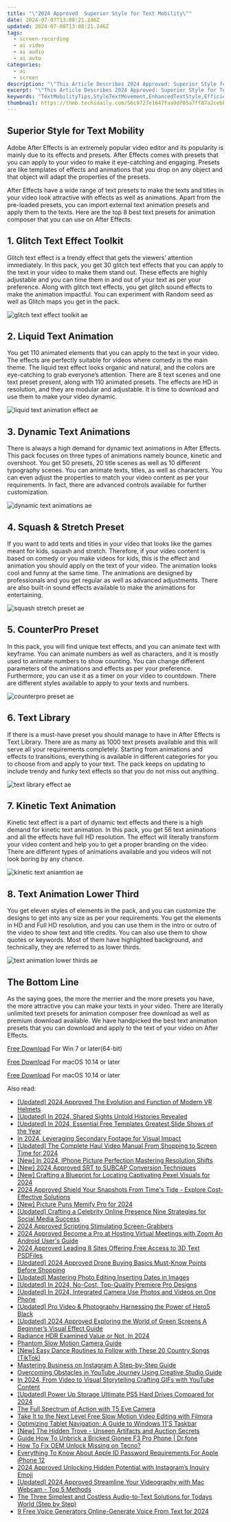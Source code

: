 ```yaml
---
title: "\"2024 Approved  Superior Style for Text Mobility\""
date: 2024-07-07T13:08:21.246Z
updated: 2024-07-08T13:08:21.246Z
tags: 
  - screen-recording
  - ai video
  - ai audio
  - ai auto
categories: 
  - ai
  - screen
description: "\"This Article Describes 2024 Approved: Superior Style for Text Mobility\""
excerpt: "\"This Article Describes 2024 Approved: Superior Style for Text Mobility\""
keywords: "TextMobilityTips,StyleTextMovement,EnhancedTextStyle,EfficientTextFlow,StylishTextShift,OptimizedTextMobile,HighStyleTextTransit"
thumbnail: https://thmb.techidaily.com/56c9727e1647faa9df05a7ff87a2cebb670ed94ea60d5a674997e4383f15e6a2.jpg
---
```


## Superior Style for Text Mobility

Adobe After Effects is an extremely popular video editor and its popularity is mainly due to its effects and presets. After Effects comes with presets that you can apply to your video to make it eye-catching and engaging. Presets are like templates of effects and animations that you drop on any object and that object will adapt the properties of the presets.

After Effects have a wide range of text presets to make the texts and titles in your video look attractive with effects as well as animations. Apart from the pre-loaded presets, you can import external text animation presets and apply them to the texts. Here are the top 8 best text presets for animation composer that you can use on After Effects.

## 1\. Glitch Text Effect Toolkit

Glitch text effect is a trendy effect that gets the viewers’ attention immediately. In this pack, you get 30 glitch text effects that you can apply to the text in your video to make them stand out. These effects are highly adjustable and you can time them in and out of your text as per your preference. Along with glitch text effects, you get glitch sound effects to make the animation impactful. You can experiment with Random seed as well as Glitch maps you get in the pack.

![glitch text effect toolkit ae](https://images.wondershare.com/filmora/article-images/2022/07/glitch-text-effect-toolkit-ae.jpg)

## 2\. Liquid Text Animation

You get 110 animated elements that you can apply to the text in your video. The effects are perfectly suitable for videos where comedy is the main theme. The liquid text effect looks organic and natural, and the colors are eye-catching to grab everyone’s attention. There are 8 text scenes and one text preset present, along with 110 animated presets. The effects are HD in resolution, and they are modular and adjustable. It is time to download and use them to make your video dynamic.

![liquid text animation effect ae](https://images.wondershare.com/filmora/article-images/2022/07/liquid-text-animation-effect-ae.jpg)

## 3\. Dynamic Text Animations

There is always a high demand for dynamic text animations in After Effects. This pack focuses on three types of animations namely bounce, kinetic and overshoot. You get 50 presets, 20 title scenes as well as 10 different typography scenes. You can animate texts, titles, as well as characters. You can even adjust the properties to match your video content as per your requirements. In fact, there are advanced controls available for further customization.

![dynamic text animations ae](https://images.wondershare.com/filmora/article-images/2022/07/dynamic-text-animations-ae.jpg)

## 4\. Squash & Stretch Preset

If you want to add texts and titles in your video that looks like the games meant for kids, squash and stretch. Therefore, if your video content is based on comedy or you make videos for kids, this is the effect and animation you should apply on the text of your video. The animation looks cool and funny at the same time. The animations are designed by professionals and you get regular as well as advanced adjustments. There are also built-in sound effects available to make the animations for entertaining.

![squash stretch preset ae](https://images.wondershare.com/filmora/article-images/2022/07/squash-stretch-preset-ae.jpg)

## 5\. CounterPro Preset

In this pack, you will find unique text effects, and you can animate text with keyframe. You can animate numbers as well as characters, and it is mostly used to animate numbers to show counting. You can change different parameters of the animations and effects as per your preference. Furthermore, you can use it as a timer on your video to countdown. There are different styles available to apply to your texts and numbers.

![counterpro preset ae](https://images.wondershare.com/filmora/article-images/2022/07/counterpro-preset-ae.jpg)

## 6\. Text Library

If there is a must-have preset you should manage to have in After Effects is Text Library. There are as many as 1000 text presets available and this will serve all your requirements completely. Starting from animations and effects to transitions, everything is available in different categories for you to choose from and apply to your text. The pack keeps on updating to include trendy and funky text effects so that you do not miss out anything.

![text library effect ae](https://images.wondershare.com/filmora/article-images/2022/07/text-library-effect-ae.jpg)

## 7\. Kinetic Text Animation

Kinetic text effect is a part of dynamic text effects and there is a high demand for kinetic text animation. In this pack, you get 56 text animations and all the effects have full HD resolution. The effect will literally transform your video content and help you to get a proper branding on the video. There are different types of animations available and you videos will not look boring by any chance.

![kinetic text aniamtion ae](https://images.wondershare.com/filmora/article-images/2022/07/kinetic-text-aniamtion-ae.jpg)

## 8\. Text Animation Lower Third

You get eleven styles of elements in the pack, and you can customize the designs to get into any size as per your requirements. You get the elements in HD and Full HD resolution, and you can use them in the intro or outro of the video to show text and title credits. You can also use them to show quotes or keywords. Most of them have highlighted background, and technically, they are referred to as lower thirds.

![text animation lower thirds ae](https://images.wondershare.com/filmora/article-images/2022/07/text-animation-lower-thirds-ae.jpg)

## The Bottom Line

As the saying goes, the more the merrier and the more presets you have, the more attractive you can make your texts in your video. There are literally unlimited text presets for animation composer free download as well as premium download available. We have handpicked the best text animation presets that you can download and apply to the text of your video on After Effects.

[Free Download](https://tools.techidaily.com/wondershare/filmora/download/) For Win 7 or later(64-bit)

[Free Download](https://tools.techidaily.com/wondershare/filmora/download/) For macOS 10.14 or later

[Free Download](https://tools.techidaily.com/wondershare/filmora/download/) For macOS 10.14 or later

<ins class="adsbygoogle"
     style="display:block"
     data-ad-format="autorelaxed"
     data-ad-client="ca-pub-7571918770474297"
     data-ad-slot="1223367746"></ins>

<ins class="adsbygoogle"
     style="display:block"
     data-ad-format="autorelaxed"
     data-ad-client="ca-pub-7571918770474297"
     data-ad-slot="1223367746"></ins>



<ins class="adsbygoogle"
     style="display:block"
     data-ad-client="ca-pub-7571918770474297"
     data-ad-slot="8358498916"
     data-ad-format="auto"
     data-full-width-responsive="true"></ins>


<span class="atpl-alsoreadstyle">Also read:</span>
<div><ul>
<li><a href="https://fox-info.techidaily.com/updated-2024-approved-the-evolution-and-function-of-modern-vr-helmets/"><u>[Updated] 2024 Approved  The Evolution and Function of Modern VR Helmets</u></a></li>
<li><a href="https://fox-info.techidaily.com/updated-in-2024-shared-sights-untold-histories-revealed/"><u>[Updated] In 2024, Shared Sights  Untold Histories Revealed</u></a></li>
<li><a href="https://fox-info.techidaily.com/updated-in-2024-essential-free-templates-greatest-slide-shows-of-the-year/"><u>[Updated] In 2024, Essential Free Templates  Greatest Slide Shows of the Year</u></a></li>
<li><a href="https://fox-info.techidaily.com/in-2024-leveraging-secondary-footage-for-visual-impact/"><u>In 2024, Leveraging Secondary Footage for Visual Impact</u></a></li>
<li><a href="https://fox-info.techidaily.com/updated-the-complete-haul-video-manual-from-shopping-to-screen-time-for-2024/"><u>[Updated] The Complete Haul Video Manual  From Shopping to Screen Time for 2024</u></a></li>
<li><a href="https://fox-info.techidaily.com/new-in-2024-iphone-picture-perfection-mastering-resolution-shifts/"><u>[New] In 2024, IPhone Picture Perfection  Mastering Resolution Shifts</u></a></li>
<li><a href="https://fox-info.techidaily.com/new-2024-approved-srt-to-subcap-conversion-techniques/"><u>[New] 2024 Approved  SRT to SUBCAP  Conversion Techniques</u></a></li>
<li><a href="https://fox-info.techidaily.com/new-crafting-a-blueprint-for-locating-captivating-pexel-visuals-for-2024/"><u>[New] Crafting a Blueprint for Locating Captivating Pexel Visuals for 2024</u></a></li>
<li><a href="https://fox-info.techidaily.com/2024-approved-shield-your-snapshots-from-times-tide-explore-cost-effective-solutions/"><u>2024 Approved  Shield Your Snapshots From Time's Tide - Explore Cost-Effective Solutions</u></a></li>
<li><a href="https://fox-info.techidaily.com/new-picture-puns-memify-pro-for-2024/"><u>[New] Picture Puns  Memify Pro for 2024</u></a></li>
<li><a href="https://fox-info.techidaily.com/updated-crafting-a-celebrity-online-presence-nine-strategies-for-social-media-success/"><u>[Updated] Crafting a Celebrity Online Presence  Nine Strategies for Social Media Success</u></a></li>
<li><a href="https://fox-info.techidaily.com/2024-approved-scripting-stimulating-screen-grabbers/"><u>2024 Approved  Scripting Stimulating Screen-Grabbers</u></a></li>
<li><a href="https://fox-info.techidaily.com/2024-approved-become-a-pro-at-hosting-virtual-meetings-with-zoom-an-android-users-guide/"><u>2024 Approved  Become a Pro at Hosting Virtual Meetings with Zoom  An Android User's Guide</u></a></li>
<li><a href="https://fox-info.techidaily.com/2024-approved-leading-8-sites-offering-free-access-to-3d-text-psdfiles/"><u>2024 Approved  Leading 8 Sites Offering Free Access to 3D Text PSDFiles</u></a></li>
<li><a href="https://fox-info.techidaily.com/updated-2024-approved-drone-buying-basics-must-know-points-before-shopping/"><u>[Updated] 2024 Approved  Drone Buying Basics  Must-Know Points Before Shopping</u></a></li>
<li><a href="https://fox-info.techidaily.com/updated-mastering-photo-editing-inserting-dates-in-images/"><u>[Updated] Mastering Photo Editing  Inserting Dates in Images</u></a></li>
<li><a href="https://fox-info.techidaily.com/updated-in-2024-no-cost-top-quality-premiere-pro-designs/"><u>[Updated] In 2024, No-Cost, Top-Quality Premiere Pro Designs</u></a></li>
<li><a href="https://fox-info.techidaily.com/updated-in-2024-integrated-camera-use-photos-and-videos-on-one-phone/"><u>[Updated] In 2024, Integrated Camera Use  Photos and Videos on One Phone</u></a></li>
<li><a href="https://fox-info.techidaily.com/updated-pro-video-and-photography-harnessing-the-power-of-hero5-black/"><u>[Updated] Pro Video & Photography  Harnessing the Power of Hero5 Black</u></a></li>
<li><a href="https://fox-info.techidaily.com/updated-2024-approved-exploring-the-world-of-green-screens-a-beginners-visual-effect-guide/"><u>[Updated] 2024 Approved  Exploring the World of Green Screens  A Beginner’s Visual Effect Guide</u></a></li>
<li><a href="https://fox-info.techidaily.com/radiance-hdr-examined-value-or-not-in-2024/"><u>Radiance HDR Examined  Value or Not, In 2024</u></a></li>
<li><a href="https://extra-information.techidaily.com/phantom-slow-motion-camera-guide/"><u>Phantom Slow Motion Camera Guide</u></a></li>
<li><a href="https://tiktok-clips.techidaily.com/new-easy-dance-routines-to-follow-with-these-20-country-songs-tiktok/"><u>[New] Easy Dance Routines to Follow with These 20 Country Songs (TikTok)</u></a></li>
<li><a href="https://instagram-video-files.techidaily.com/mastering-business-on-instagram-a-step-by-step-guide/"><u>Mastering Business on Instagram  A Step-by-Step Guide</u></a></li>
<li><a href="https://youtube-videos.techidaily.com/overcoming-obstacles-in-youtube-journey-using-creative-studio-guide/"><u>Overcoming Obstacles in YouTube Journey Using Creative Studio Guide</u></a></li>
<li><a href="https://youtube-stream.techidaily.com/in-2024-from-video-to-visual-storytelling-crafting-gifs-with-youtube-content/"><u>In 2024, From Video to Visual Storytelling  Crafting GIFs with YouTube Content</u></a></li>
<li><a href="https://screen-mirroring-recording.techidaily.com/updated-power-up-storage-ultimate-ps5-hard-drives-compared-for-2024/"><u>[Updated] Power Up Storage  Ultimate PS5 Hard Drives Compared for 2024</u></a></li>
<li><a href="https://extra-information.techidaily.com/the-full-spectrum-of-action-with-t5-eye-camera/"><u>The Full Spectrum of Action with T5 Eye Camera</u></a></li>
<li><a href="https://ai-driven-video-production.techidaily.com/take-it-to-the-next-level-free-slow-motion-video-editing-with-filmora/"><u>Take It to the Next Level Free Slow Motion Video Editing with Filmora</u></a></li>
<li><a href="https://win11-tips.techidaily.com/optimizing-tablet-navigation-a-guide-to-windows-11s-taskbar/"><u>Optimizing Tablet Navigation: A Guide to Windows 11'S Taskbar</u></a></li>
<li><a href="https://facebook-clips.techidaily.com/new-the-hidden-trove-unseen-artifacts-and-auction-secrets/"><u>[New] The Hidden Trove - Unseen Artifacts and Auction Secrets</u></a></li>
<li><a href="https://change-location.techidaily.com/guide-how-to-unbrick-a-bricked-gionee-f3-pro-phone-drfone-by-drfone-fix-android-problems-fix-android-problems/"><u>Guide How To Unbrick a Bricked Gionee F3 Pro Phone | Dr.fone</u></a></li>
<li><a href="https://unlock-android.techidaily.com/how-to-fix-oem-unlock-missing-on-tecno-by-drfone-android/"><u>How To Fix OEM Unlock Missing on Tecno?</u></a></li>
<li><a href="https://apple-account.techidaily.com/everything-to-know-about-apple-id-password-requirements-for-apple-iphone-12-by-drfone-ios/"><u>Everything To Know About Apple ID Password Requirements For Apple iPhone 12</u></a></li>
<li><a href="https://instagram-clips.techidaily.com/2024-approved-unlocking-hidden-potential-with-instagrams-inquiry-emoji/"><u>2024 Approved  Unlocking Hidden Potential with Instagram’s Inquiry Emoji</u></a></li>
<li><a href="https://on-screen-recording.techidaily.com/updated-2024-approved-streamline-your-videography-with-mac-webcam-top-5-methods/"><u>[Updated] 2024 Approved  Streamline Your Videography with Mac Webcam - Top 5 Methods</u></a></li>
<li><a href="https://sound-optimizing.techidaily.com/the-three-simplest-and-costless-audio-to-text-solutions-for-todays-world-step-by-step/"><u>The Three Simplest and Costless Audio-to-Text Solutions for Todays World (Step by Step)</u></a></li>
<li><a href="https://audio-shaping.techidaily.com/9-free-voice-generators-online-generate-voice-from-text-for-2024/"><u>9 Free Voice Generators Online-Generate Voice From Text for 2024</u></a></li>
</ul></div>
